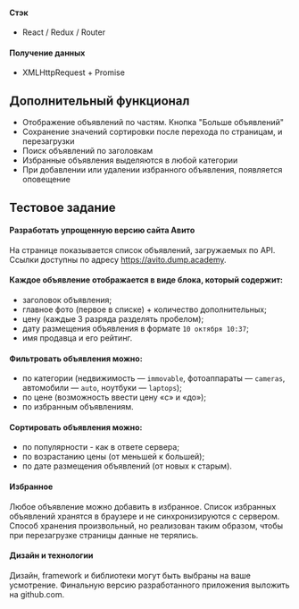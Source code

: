 #### Стэк

- React / Redux / Router

#### Получение данных

- XMLHttpRequest + Promise

## Дополнительный функционал

- Отображение объявлений по частям. Кнопка "Больше объявлений"
- Сохранение значений сортировки после перехода по страницам, и перезагрузки
- Поиск объявлений по заголовкам
- Избранные объявления выделяются в любой категории
- При добавлении или удалении избранного объявления, появляется оповещение 

## Тестовое задание

#### Разработать упрощенную версию сайта Авито
На странице показывается список объявлений, загружаемых по API. Ссылки доступны по адресу https://avito.dump.academy.

#### Каждое объявление отображается в виде блока, который содержит:
- заголовок объявления;
- главное фото (первое в списке) + количество дополнительных;
- цену (каждые 3 разряда разделять пробелом);
- дату размещения объявления в формате `10 октября 10:37`;
- имя продавца и его рейтинг.

#### Фильтровать объявления можно:
- по категории (недвижимость — `immovable`, фотоаппараты — `cameras`, автомобили — `auto`, ноутбуки — `laptops`);
- по цене (возможность ввести цену «с» и «до»);
- по избранным объявлениям.

#### Сортировать объявления можно:
- по популярности - как в ответе сервера;
- по возрастанию цены (от меньшей к большей);
- по дате размещения объявлений (от новых к старым).

#### Избранное
Любое объявление можно добавить в избранное. Список избранных объявлений хранятся в браузере и не синхронизируются с сервером. Способ хранения произвольный, но реализован таким образом, чтобы при перезагрузке страницы данные не терялись.

#### Дизайн и технологии
Дизайн, framework и библиотеки могут быть выбраны на ваше усмотрение. Финальную версию разработанного приложения выложить на github.com.